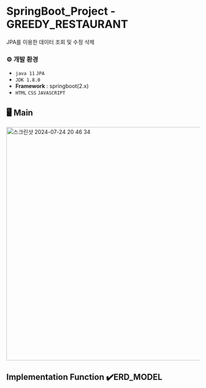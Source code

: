 # SpringBoot_Project - GREEDY_RESTAURANT
JPA를 이용한 데이터 조회 및 수정 삭제

### ⚙️ 개발 환경
- `java 11` `JPA`
- `JDK 1.8.0`
- **Framework** : springboot(2.x)
- `HTML` `CSS` `JAVASCRIPT`

## 🖥️ Main
<img width="610" alt="스크린샷 2024-07-24 20 46 34" src="https://github.com/user-attachments/assets/40459aa0-b011-4805-8fe0-7490c42819b7">

## Implementation Function ✔️ERD_MODEL
